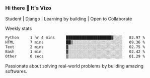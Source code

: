 ### Hi there 👋 It's Vizo

Student | Django | Learning by building | Open to Collaborate

Weekly stats
<!--START_SECTION:waka-->

```txt
Python     1 hr 4 mins     ████████████████████▓░░░░   82.97 %
HTML       7 mins          ██▒░░░░░░░░░░░░░░░░░░░░░░   09.36 %
Text       2 mins          ▓░░░░░░░░░░░░░░░░░░░░░░░░   02.75 %
Bash       1 min           ▓░░░░░░░░░░░░░░░░░░░░░░░░   02.42 %
Other      0 secs          ▒░░░░░░░░░░░░░░░░░░░░░░░░   01.29 %
```

<!--END_SECTION:waka-->


Passionate about solving real-world problems by building amazing softwares.
